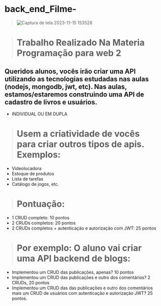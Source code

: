 # back_end_Filme-

> ![Captura de tela 2023-11-15 153528](https://github.com/vitorleopoldo/back_end_Filme-/assets/91163817/fcdd7f46-b04d-4428-b0db-cd8be7ef00ad)


> # Trabalho Realizado Na Materia Programação para web 2 

<h2>Queridos alunos, vocês irão criar uma API utilizando as tecnologias estudadas nas aulas (nodejs, mongodb, jwt, etc). 
Nas aulas, estamos/estaremos construindo uma API de cadastro de livros e usuários. </h2> 

* INDIVIDUAL OU EM DUPLA

> <h1> Usem a criatividade de vocês para criar outros tipos de apis. Exemplos: </h1>

* Videolocadora
* Estoque de produtos
* Lista de tarefas
* Catálogo de jogos, etc.


> <h1> Pontuação: </h1>

* 1 CRUD completo: 10 pontos
* 2 CRUDs completos: 20 pontos
* 2 CRUDs completos + autenticação e autorização com JWT: 25 pontos


> <h1> Por exemplo: O aluno vai criar uma API backend de blogs: </h1>

* Implementou um CRUD das publicações, apenas? 10 pontos
* Implementou um CRUD das publicações e outro dos comentários? 2 CRUDs, 20 pontos
* Implementou um CRUD das das publicações e outro dos comentários mais um CRUD de usuários com autenticação e autorização JWT? 25 pontos.

